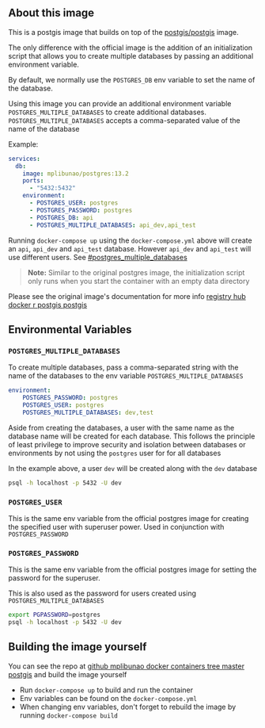 ## About this image

This is a postgis image that builds on top of the [postgis/postgis](https://registry.hub.docker.com/r/postgis/postgis) image.

The only difference with the official image is the addition of an initialization script that allows you to create multiple databases by passing an additional environment variable.

By default, we normally use the `POSTGRES_DB` env variable to set the name of the database.

Using this image you can provide an additional environment variable `POSTGRES_MULTIPLE_DATABASES` to create additional databases. `POSTGRES_MULTIPLE_DATABASES` accepts a comma-separated value of the name of the database

Example:

```yaml
services:
  db:
    image: mplibunao/postgres:13.2
    ports:
      - "5432:5432"
    environment:
      - POSTGRES_USER: postgres
      - POSTGRES_PASSWORD: postgres
      - POSTGRES_DB: api
      - POSTGRES_MULTIPLE_DATABASES: api_dev,api_test
```

Running `docker-compose up` using the `docker-compose.yml` above will create an `api`, `api_dev` and `api_test` database. However `api_dev` and `api_test` will use different users. See [#postgres_multiple_databases](#postgres_multiple_databases)


> **Note:** Similar to the original postgres image, the initialization script only runs when you start the container with an empty data directory

Please see the original image's documentation for more info [registry hub docker r postgis postgis](https://registry.hub.docker.com/r/postgis/postgis)

## Environmental Variables 

### `POSTGRES_MULTIPLE_DATABASES`

To create multiple databases, pass a comma-separated string with the name of the databases to the env variable `POSTGRES_MULTIPLE_DATABASES`

```yaml
environment:
	POSTGRES_PASSWORD: postgres
	POSTGRES_USER: postgres
	POSTGRES_MULTIPLE_DATABASES: dev,test
```

Aside from creating the databases, a user with the same name as the database name will be created for each database. This follows the principle of least privilege to improve security and isolation between databases or environments by not using the `postgres` user for for all databases


In the example above, a user `dev` will be created along with the `dev` database

```bash
psql -h localhost -p 5432 -U dev
```

### `POSTGRES_USER`

This is the same env variable from the official postgres image for creating the specified user with superuser power. Used in conjunction with `POSTGRES_PASSWORD`

### `POSTGRES_PASSWORD`

This is the same env variable from the official postgres image for setting the password for the superuser.

This is also used as the password for users created using `POSTGRES_MULTIPLE_DATABASES`

```bash
export PGPASSWORD=postgres
psql -h localhost -p 5432 -U dev
```

## Building the image yourself

You can see the repo at [github mplibunao docker containers tree master postgis](https://github.com/mplibunao/docker-containers/tree/master/postgis) and build the image yourself 

- Run `docker-compose up` to build and run the container
- Env variables can be found on the `docker-compose.yml`
- When changing env variables, don't forget to rebuild the image by running `docker-compose build`

